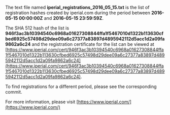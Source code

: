 The text file named **iperial_registrations_2016_05_15.txt** is the list of registration hashes created by iperial.com during the period between **2016-05-15 00:00:00Z** and **2016-05-15 23:59:59Z**.

The SHA 512 hash of the list is **946f3ac3b10394540c6968a01627308844ffa1f5467010d1322b113630cfbed6925c57498d29dee09a6c27377a83897d4895942112d5acc1d2a09fa9862a6c24** and the registration certificate for the list can be viewed at [https://www.iperial.com/cert/946f3ac3b10394540c6968a01627308844ffa1f5467010d1322b113630cfbed6925c57498d29dee09a6c27377a83897d4895942112d5acc1d2a09fa9862a6c24](https://www.iperial.com/cert/946f3ac3b10394540c6968a01627308844ffa1f5467010d1322b113630cfbed6925c57498d29dee09a6c27377a83897d4895942112d5acc1d2a09fa9862a6c24).

To find registrations for a different period, please see the corresponding commit.

For more information, please visit [https://www.iperial.com/](https://www.iperial.com/)

